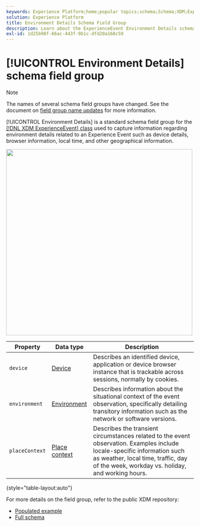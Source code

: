 ```yaml
---
keywords: Experience Platform;home;popular topics;schema;Schema;XDM;ExperienceEvent;fields;schemas;Schemas;Schema design;field group;field group;environment;environment details;
solution: Experience Platform
title: Environment Details Schema Field Group
description: Learn about the ExperienceEvent Environment Details schema field group.
exl-id: 1d25b98f-66ac-443f-9b1c-dfd20a168c59
---
```


# [!UICONTROL Environment Details] schema field group

>[!NOTE]
>
>The names of several schema field groups have changed. See the document on [field group name updates](../name-updates.md) for more information.

[!UICONTROL Environment Details] is a standard schema field group for the [[!DNL XDM ExperienceEvent] class](../../classes/experienceevent.md) used to capture information regarding environment details related to an Experience Event such as device details, browser information, local time, and other geographical information.

<img src='../../images/field-groups/environment-details.png' width=500 /><br />

| Property | Data type | Description |
| --- | --- | --- |
| `device` | [Device](../../data-types/device.md)  | Describes an identified device, application or device browser instance that is trackable across sessions, normally by cookies. |
| `environment` | [Environment](../../data-types/environment.md) | Describes information about the situational context of the event observation, specifically detailing transitory information such as the network or software versions. |
| `placeContext` | [Place context](../../data-types/place-context.md) | Describes the transient circumstances related to the event observation. Examples include locale-specific information such as weather, local time, traffic, day of the week, workday vs. holiday, and working hours. |

{style="table-layout:auto"}

For more details on the field group, refer to the public XDM repository:

* [Populated example](https://github.com/adobe/xdm/blob/master/components/fieldgroups/experience-event/experienceevent-environment-details.example.1.json)
* [Full schema](https://github.com/adobe/xdm/blob/master/components/fieldgroups/experience-event/experienceevent-environment-details.schema.json)
